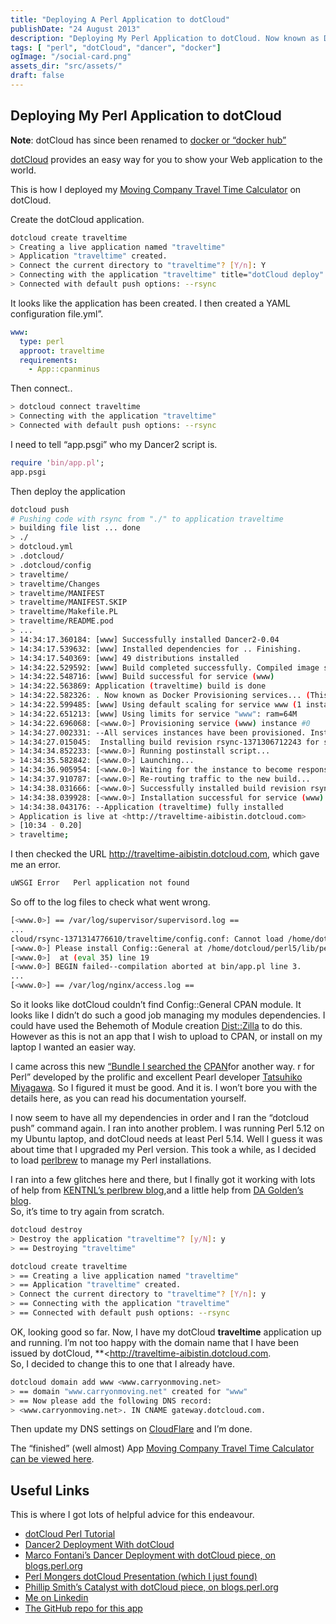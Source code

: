 ```yaml
---
title: "Deploying A Perl Application to dotCloud"
publishDate: "24 August 2013"
description: "Deploying My Perl Application to dotCloud. Now known as Docker"
tags: [ "perl", "dotCloud", "dancer", "docker"]
ogImage: "/social-card.png"
assets_dir: "src/assets/"
draft: false
---
```


## Deploying My Perl Application to dotCloud

**Note**: dotCloud has since been renamed to [docker or “docker hub”](https://hub.docker.com/)

[dotCloud](https://www.dotcloud.com/ "dotCloud") provides an easy way for you to show your Web application to the world.

This is how I deployed my [Moving Company Travel Time Calculator](http://www.carryonmoving.net/quick "CarryOnMoving Net") on dotCloud.

Create the dotCloud application.

```bash title="Create command and its output"
dotcloud create traveltime
> Creating a live application named "traveltime"
> Application "traveltime" created.
> Connect the current directory to "traveltime"? [Y/n]: Y
> Connecting with the application "traveltime" title="dotCloud deploy"
> Connected with default push options: --rsync
```

It looks like the application has been created. I then created a YAML configuration file.yml”.

```yaml title="dotcloud.yml"
www:
  type: perl
  approot: traveltime
  requirements:
    - App::cpanminus
```

Then connect..

```bash title="Connect"
> dotcloud connect traveltime
> Connecting with the application "traveltime"
> Connected with default push options: --rsync
```

I need to tell “app.psgi” who my Dancer2 script is.

```perl frame="none"
require 'bin/app.pl';
app.psgi
```

Then deploy the application

```bash title="dotCloud deploy"
dotcloud push
# Pushing code with rsync from "./" to application traveltime
> building file list ... done
> ./
> dotcloud.yml
> .dotcloud/
> .dotcloud/config
> traveltime/
> traveltime/Changes
> traveltime/MANIFEST
> traveltime/MANIFEST.SKIP
> traveltime/Makefile.PL
> traveltime/README.pod
> ...
> 14:34:17.360184: [www] Successfully installed Dancer2-0.04
> 14:34:17.539632: [www] Installed dependencies for .. Finishing.
> 14:34:17.540369: [www] 49 distributions installed
> 14:34:22.529592: [www] Build completed successfully. Compiled image size is 11MB
> 14:34:22.548716: [www] Build successful for service (www)
> 14:34:22.563869: Application (traveltime) build is done
> 14:34:22.582326: . Now known as Docker Provisioning services... (This may take a few minutes)
> 14:34:22.599485: [www] Using default scaling for service www (1 instance(s)).
> 14:34:22.651213: [www] Using limits for service "www": ram=64M
> 14:34:22.696068: [<www.0>] Provisioning service (www) instance #0
> 14:34:27.002331: --All services instances have been provisioned. Installing code...
> 14:34:27.015045:  Installing build revision rsync-1371306712243 for service (www) instance                    #0
> 14:34:34.852233: [<www.0>] Running postinstall script...
> 14:34:35.582842: [<www.0>] Launching...
> 14:34:36.905954: [<www.0>] Waiting for the instance to become responsive...
> 14:34:37.910787: [<www.0>] Re-routing traffic to the new build...
> 14:34:38.031666: [<www.0>] Successfully installed build revision rsync-1371306712243 for service  (www) instance #0
> 14:34:38.039928: [<www.0>] Installation successful for service (www) instance #0
> 14:34:38.043176: --Application (traveltime) fully installed
> Application is live at <http://traveltime-aibistin.dotcloud.com>
> [10:34 - 0.20]
> traveltime;
```

I then checked the URL <http://traveltime-aibistin.dotcloud.com>, which gave me an error.  

```bash frame="none"
uWSGI Error   Perl application not found
```
  
So off to the log files to check what went wrong.

```bash title="dotcloud logs www"
[<www.0>] == /var/log/supervisor/supervisord.log ==
...
cloud/rsync-1371314776610/traveltime/config.conf: Cannot load /home/dotcloud/rsync-1371314776610/traveltime/config.conf: required support modules are not available.
[<www.0>] Please install Config::General at /home/dotcloud/perl5/lib/perl5/Dancer2/Core/Role/Config.pm line 97
[<www.0>]  at (eval 35) line 19
[<www.0>] BEGIN failed--compilation aborted at bin/app.pl line 3.
...
[<www.0>] == /var/log/nginx/access.log ==
```

So it looks like dotCloud couldn’t find Config::General CPAN module. It looks like I didn’t do such a good job managing my modules dependencies. I could have used the Behemoth of Module creation [Dist::Zilla](https://metacpan.org/module/Dist::Zilla "Dist::Zilla") to do this. However as this is not an app that I wish to upload to CPAN, or install on my laptop I wanted an easier way.

I came across this new [“Bundle I searched the](https://metacpan.org/module/Carton "Carton") [CPAN](https://metacpan.org/ "Meta CPAN")for another way. r for Perl” developed by the prolific and excellent Pearl developer [Tatsuhiko Miyagawa](https://metacpan.org/author/MIYAGAWA "Tatsuhiko Miyagawa"). So I figured it must be good. And it is. I won’t bore you with the details here, as you can read his documentation yourself.

I now seem to have all my dependencies in order and I ran the “dotcloud push” command again. I ran into another problem. I was running Perl 5.12 on my Ubuntu laptop, and dotCloud needs at least Perl 5.14. Well I guess it was about time that I upgraded my Perl version. This took a while, as I decided to load [perlbrew](/module/GUGOD/App-perlbrew-0.66/bin/perlbrew "Perlbrew") to manage my Perl installations.

I ran into a few glitches here and there, but I finally got it working with lots of help from [KENTNL’s perlbrew blog](http://blog.fox.geek.nz/2010/09/installing-multiple-perls-with.html "Perlbrew Installation"),and a little help from [DA Golden’s blog](http://www.dagolden.com/index.php/2134/how-i-manage-new-perls-with-perlbrew/ "DA Golden perlbrew blog").  
So, it’s time to try again from scratch.

```bash title="dotCloud destroy and create"
dotcloud destroy
> Destroy the application "traveltime"? [y/N]: y
> == Destroying "traveltime"

dotcloud create traveltime
> == Creating a live application named "traveltime"
> == Application "traveltime" created.
> Connect the current directory to "traveltime"? [Y/n]: y
> == Connecting with the application "traveltime"
> == Connected with default push options: --rsync
```

OK, looking good so far. Now, I have my dotCloud **traveltime** application up and running. I’m not too happy with the domain name that I have been issued by dotCloud, **<<http://traveltime-aibistin.dotcloud.com>.  
So, I decided to change this to one that I already have.

```bash title="dotCloud update"
dotcloud domain add www <www.carryonmoving.net>
> == domain "www.carryonmoving.net" created for "www"
> == Now please add the following DNS record:
> <www.carryonmoving.net>. IN CNAME gateway.dotcloud.com.
```

Then update my DNS settings on [CloudFlare](https://www.cloudflare.com/ "Cloudflare") and I’m done.

The “finished” (well almost) App [Moving Company Travel Time Calculator can be viewed here](http://www.carryonmoving.net/quick "CarryOnMoving Net").

## Useful Links

This is where I got lots of helpful advice for this endeavour.

- [dotCloud Perl Tutorial](https://hub.docker.com/_/perl "dotCloud Perl Tutorial")
- [Dancer2 Deployment With dotCloud](https://metacpan.org/module/Dancer::Deployment#Hosting-on-DotCloud "Dancer2 Deployment")
- [Marco Fontani’s Dancer Deployment with dotCloud piece, on blogs.perl.org](http://blogs.perl.org/users/marco_fontani/2011/04/dancing-on-a-cloud-made-of-pearls.html "Marco Fontani Perl Blog")
- [Perl Mongers dotCloud Presentation (which I just found)](http://www.slideshare.net/daoswald/deploying-perl-apps-on-dotcloud "Perl Mongers dotCloud")
- [Phillip Smith’s Catalyst with dotCloud piece, on blogs.perl.org](http://blogs.perl.org/users/phillip_smith/2011/08/dotcloud-loves-catalyst-apps-up-and-running-in-10-minutes-perl-in-the-cloud-part-iii.html "Catalyst dotCloud blog")
- [Me on Linkedin](https://www.linkedin.com/in/austin-kenny-87515311/)  
- [The GitHub repo for this app](https://github.com/aibistin/TravelTime)
